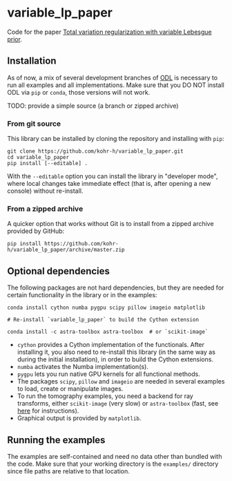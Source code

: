 # variable_lp_paper

Code for the paper [Total variation regularization with variable Lebesgue prior](https://arxiv.org/abs/1702.08807).


## Installation

As of now, a mix of several development branches of [ODL](https://www.github.com/odlgroup/odl) is necessary to run all examples and all implementations. Make sure that you DO NOT install ODL via `pip` or `conda`, those versions will not work.

TODO: provide a simple source (a branch or zipped archive)

### From git source
This library can be installed by cloning the repository and installing with `pip`:

    git clone https://github.com/kohr-h/variable_lp_paper.git
    cd variable_lp_paper
    pip install [--editable] .

With the `--editable` option you can install the library in "developer mode", where local changes take immediate effect (that is, after opening a new console) without re-install.

### From a zipped archive
A quicker option that works without Git is to install from a zipped archive provided by GitHub:

    pip install https://github.com/kohr-h/variable_lp_paper/archive/master.zip


## Optional dependencies

The following packages are not hard dependencies, but they are needed for certain functionality in the library or in the examples:

    conda install cython numba pygpu scipy pillow imageio matplotlib

    # Re-install `variable_lp_paper` to build the Cython extension

    conda install -c astra-toolbox astra-toolbox  # or `scikit-image`

- `cython` provides a Cython implementation of the functionals. After installing it, you also need to re-install this library (in the same way as during the initial installation), in order to build the Cython extensions.
- `numba` activates the Numba implementation(s).
- `pygpu` lets you run native GPU kernels for all functional methods.
- The packages `scipy`, `pillow` and `imageio` are needed in several examples to load, create or manipulate images.
- To run the tomography examples, you need a backend for ray transforms, either `scikit-image` (very slow) or `astra-toolbox` (fast, see [here](https://odlgroup.github.io/odl/getting_started/installing_extensions.html#astra-for-x-ray-tomography) for instructions).
- Graphical output is provided by `matplotlib`.


## Running the examples

The examples are self-contained and need no data other than bundled with the code. Make sure that your working directory is the `examples/` directory since file paths are relative to that location.
